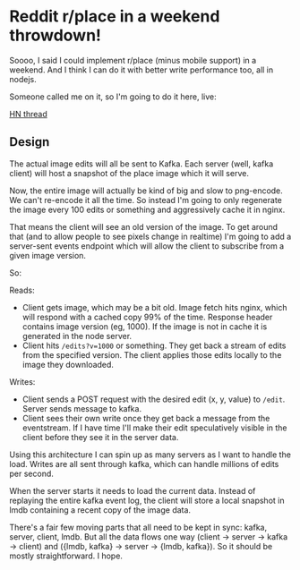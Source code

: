 # Reddit r/place in a weekend throwdown!

Soooo, I said I could implement r/place (minus mobile support) in a weekend.
And I think I can do it with better write performance too, all in nodejs.

Someone called me on it, so I'm going to do it here, live:

[HN thread](https://news.ycombinator.com/item?id=14112085)


## Design

The actual image edits will all be sent to Kafka. Each server (well, kafka client) will host a snapshot of the place image which it will serve.

Now, the entire image will actually be kind of big and slow to png-encode. We
can't re-encode it all the time. So instead I'm going to only regenerate the
image every 100 edits or something and aggressively cache it in nginx.

That means the client will see an old version of the image. To get around that
(and to allow people to see pixels change in realtime) I'm going to add a
server-sent events endpoint which will allow the client to subscribe from a
given image version.

So:

Reads:

- Client gets image, which may be a bit old. Image fetch hits nginx, which will
respond with a cached copy 99% of the time. Response header contains image
version (eg, 1000). If the image is not in cache it is generated in the node
server.
- Client hits `/edits?v=1000` or something. They get back a stream of edits
from the specified version. The client applies those edits locally to the image
they downloaded.

Writes:

- Client sends a POST request with the desired edit (x, y, value) to `/edit`.
Server sends message to kafka.
- Client sees their own write once they get back a message from the
eventstream. If I have time I'll make their edit speculatively visible in the
client before they see it in the server data.

Using this architecture I can spin up as many servers as I want to handle the
load. Writes are all sent through kafka, which can handle millions of edits
per second.

When the server starts it needs to load the current data. Instead of replaying
the entire kafka event log, the client will store a local snapshot in lmdb
containing a recent copy of the image data.

There's a fair few moving parts that all need to be kept in sync: kafka,
server, client, lmdb. But all the data flows one way (client -> server ->
kafka -> client) and ({lmdb, kafka} -> server -> {lmdb, kafka}). So it should
be mostly straightforward. I hope.

